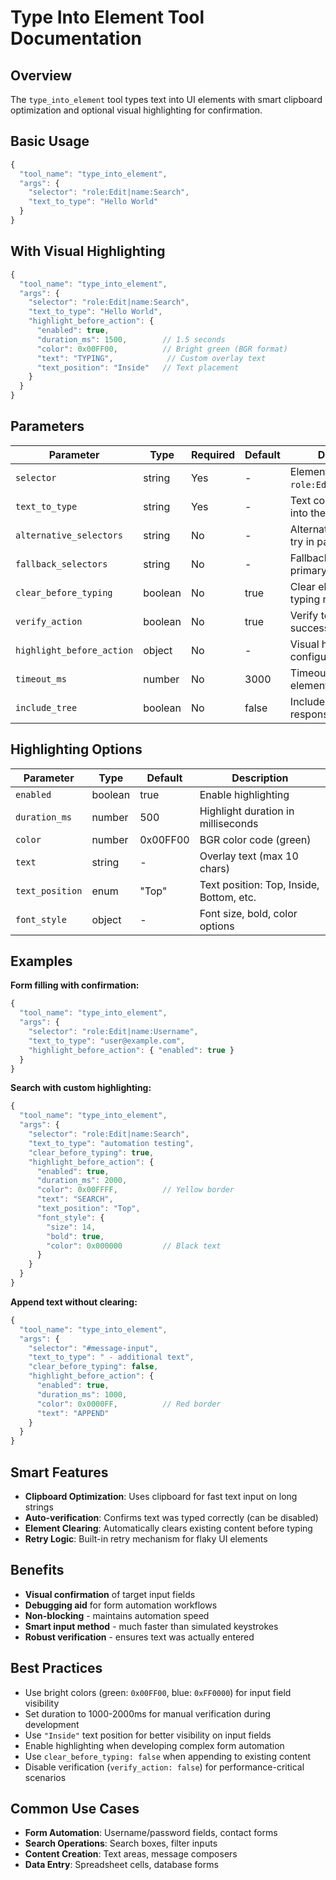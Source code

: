 # Type Into Element Tool Documentation

## Overview

The `type_into_element` tool types text into UI elements with smart clipboard optimization and optional visual highlighting for confirmation.

## Basic Usage

```javascript
{
  "tool_name": "type_into_element",
  "args": {
    "selector": "role:Edit|name:Search",
    "text_to_type": "Hello World"
  }
}
```

## With Visual Highlighting

```javascript
{
  "tool_name": "type_into_element",
  "args": {
    "selector": "role:Edit|name:Search",
    "text_to_type": "Hello World",
    "highlight_before_action": {
      "enabled": true,
      "duration_ms": 1500,        // 1.5 seconds
      "color": 0x00FF00,          // Bright green (BGR format)
      "text": "TYPING",            // Custom overlay text
      "text_position": "Inside"   // Text placement
    }
  }
}
```

## Parameters

| Parameter                 | Type    | Required | Default | Description                                       |
| ------------------------- | ------- | -------- | ------- | ------------------------------------------------- |
| `selector`                | string  | Yes      | -       | Element selector (e.g., `role:Edit\|name:Search`) |
| `text_to_type`            | string  | Yes      | -       | Text content to type into the element             |
| `alternative_selectors`   | string  | No       | -       | Alternative selectors to try in parallel          |
| `fallback_selectors`      | string  | No       | -       | Fallback selectors if primary fails               |
| `clear_before_typing`     | boolean | No       | true    | Clear element before typing new text              |
| `verify_action`           | boolean | No       | true    | Verify text was typed successfully                |
| `highlight_before_action` | object  | No       | -       | Visual highlighting configuration                 |
| `timeout_ms`              | number  | No       | 3000    | Timeout for finding element                       |
| `include_tree`            | boolean | No       | false   | Include UI tree in response                       |

## Highlighting Options

| Parameter       | Type    | Default  | Description                              |
| --------------- | ------- | -------- | ---------------------------------------- |
| `enabled`       | boolean | true     | Enable highlighting                      |
| `duration_ms`   | number  | 500      | Highlight duration in milliseconds       |
| `color`         | number  | 0x00FF00 | BGR color code (green)                   |
| `text`          | string  | -        | Overlay text (max 10 chars)              |
| `text_position` | enum    | "Top"    | Text position: Top, Inside, Bottom, etc. |
| `font_style`    | object  | -        | Font size, bold, color options           |

## Examples

**Form filling with confirmation:**

```javascript
{
  "tool_name": "type_into_element",
  "args": {
    "selector": "role:Edit|name:Username",
    "text_to_type": "user@example.com",
    "highlight_before_action": { "enabled": true }
  }
}
```

**Search with custom highlighting:**

```javascript
{
  "tool_name": "type_into_element",
  "args": {
    "selector": "role:Edit|name:Search",
    "text_to_type": "automation testing",
    "clear_before_typing": true,
    "highlight_before_action": {
      "enabled": true,
      "duration_ms": 2000,
      "color": 0x00FFFF,          // Yellow border
      "text": "SEARCH",
      "text_position": "Top",
      "font_style": {
        "size": 14,
        "bold": true,
        "color": 0x000000         // Black text
      }
    }
  }
}
```

**Append text without clearing:**

```javascript
{
  "tool_name": "type_into_element",
  "args": {
    "selector": "#message-input",
    "text_to_type": " - additional text",
    "clear_before_typing": false,
    "highlight_before_action": {
      "enabled": true,
      "duration_ms": 1000,
      "color": 0x0000FF,          // Red border
      "text": "APPEND"
    }
  }
}
```

## Smart Features

- **Clipboard Optimization**: Uses clipboard for fast text input on long strings
- **Auto-verification**: Confirms text was typed correctly (can be disabled)
- **Element Clearing**: Automatically clears existing content before typing
- **Retry Logic**: Built-in retry mechanism for flaky UI elements

## Benefits

- **Visual confirmation** of target input fields
- **Debugging aid** for form automation workflows
- **Non-blocking** - maintains automation speed
- **Smart input method** - much faster than simulated keystrokes
- **Robust verification** - ensures text was actually entered

## Best Practices

- Use bright colors (green: `0x00FF00`, blue: `0xFF0000`) for input field visibility
- Set duration to 1000-2000ms for manual verification during development
- Use `"Inside"` text position for better visibility on input fields
- Enable highlighting when developing complex form automation
- Use `clear_before_typing: false` when appending to existing content
- Disable verification (`verify_action: false`) for performance-critical scenarios

## Common Use Cases

- **Form Automation**: Username/password fields, contact forms
- **Search Operations**: Search boxes, filter inputs
- **Content Creation**: Text areas, message composers
- **Data Entry**: Spreadsheet cells, database forms
